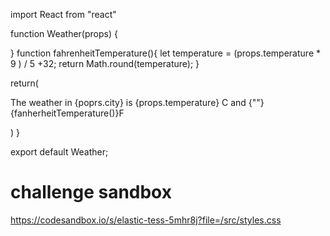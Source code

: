 import React from "react"

function Weather(props) {

}
function fahrenheitTemperature(){
let temperature = (props.temperature * 9 ) / 5 +32;
return Math.round(temperature);
} 

return(
  <p>
  The weather in  {poprs.city} is {props.temperature} C and {""}{fanherheitTemperature()}F
  </p>
)
}

export default Weather;

# challenge sandbox
https://codesandbox.io/s/elastic-tess-5mhr8j?file=/src/styles.css